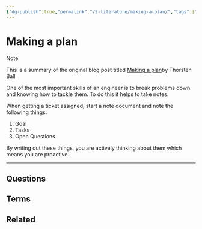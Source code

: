 ```yaml
---
{"dg-publish":true,"permalink":"/2-literature/making-a-plan/","tags":["source/blog","code/best_practices"],"created":"2023-08-17T10:02:08.140-05:00","updated":"2023-09-19T08:08:00.512-05:00"}
---
```


# Making a plan

> [!NOTE]
> This is a summary of the original blog post titled [Making a plan](https://registerspill.thorstenball.com/p/making-a-plan)by Thorsten Ball

One of the most important skills of an engineer is to break problems down and knowing how to tackle them. To do this it helps to take notes.

When getting a ticket assigned, start a note document and note the following things:

1. Goal
2. Tasks
3. Open Questions

By writing out these things, you are actively thinking about them which means you are proactive.

---
## Questions
## Terms
## Related
